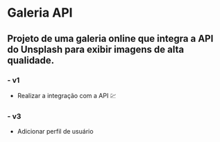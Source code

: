 # Galeria API

## Projeto de uma galeria online que integra a API do Unsplash para exibir imagens de alta qualidade.

### - v1
- Realizar a integração com a API 💹






### - v3 

- Adicionar perfil de usuário 